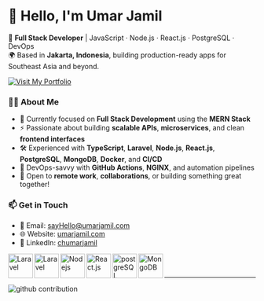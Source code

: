 # 👋 Hello, I'm Umar Jamil

🚀 **Full Stack Developer** | JavaScript · Node.js · React.js · PostgreSQL · DevOps  
🌍 Based in **Jakarta, Indonesia**, building production-ready apps for Southeast Asia and beyond.

<a href="https://umarjamil.com" target="_blank">
    <img src="https://img.shields.io/badge/Visit-My_Portfolio-blue?style=for-the-badge&logo=github" alt="Visit My Portfolio">
</a>

### 👨‍💻 About Me

- 🎯 Currently focused on **Full Stack Development** using the **MERN Stack**
- ⚡ Passionate about building **scalable APIs**, **microservices**, and clean **frontend interfaces**
- 🛠️ Experienced with **TypeScript**, **Laravel**, **Node.js**, **React.js**, **PostgreSQL**, **MongoDB**, **Docker**, and **CI/CD**
- 🚀 DevOps-savvy with **GitHub Actions**, **NGINX**, and automation pipelines
- 🤝 Open to **remote work**, **collaborations**, or building something great together!

### 📫 Get in Touch

- 📧 Email: sayHello@umarjamil.com  
- 🌐 Website: <a href="https://umarjamil.com" target="_blank">umarjamil.com</a>  
- 💼 LinkedIn: <a href="https://linkedin.com/in/chumarjamil" target="_blank">chumarjamil</a>

<img align="left" alt="Laravel" width="50px" src="https://res.cloudinary.com/ujdeveloper/image/upload/v1747287498/typescript-icon-icon-2048x2048-2rhh1z66_vfgiha.webp" />
<img align="left" alt="Laravel" width="50px" src="https://res.cloudinary.com/ujdeveloper/image/upload/v1742523296/extramedia/laravel-icon-1990x2048-xawylrh0_h4d2st.png" />
<img align="left" alt="Nodejs" width="50px" src="https://res.cloudinary.com/ujdeveloper/image/upload/v1741294793/extramedia/1174925_dodqpg.webp" />
<img align="left" alt="React.js" width="50px" src="https://res.cloudinary.com/ujdeveloper/image/upload/v1741294441/extramedia/React-icon.svg_ciktza.png" />
<img align="left" alt="postgreSQL" width="50px" src="https://res.cloudinary.com/ujdeveloper/image/upload/v1742918354/postgresql-icon-1987x2048-v2fkmdaw_qa2582.png" />
<img align="left" alt="MongoDB" width="50px" src="https://res.cloudinary.com/ujdeveloper/image/upload/v1741294890/extramedia/download_kwrvii.png" />

<br />
<br />

---


![github contribution](https://res.cloudinary.com/ujdeveloper/image/upload/v1698155741/github-contribution-grid-snake-dark_ffwvpe.svg)

